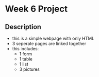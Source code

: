 # Week 6 Project

## Description
- this is a simple webpage with only HTML
- 3 seperate pages are linked together
- this includes:
    - 1 form
    - 1 table
    - 1 list
    - 3 pictures

